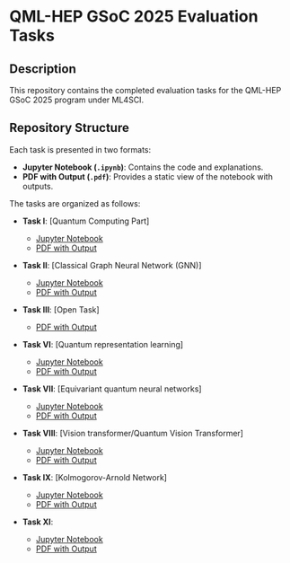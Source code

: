 # QML-HEP GSoC 2025 Evaluation Tasks

## Description

This repository contains the completed evaluation tasks for the QML-HEP GSoC 2025 program under ML4SCI. 

## Repository Structure

Each task is presented in two formats:
- **Jupyter Notebook (`.ipynb`)**: Contains the code and explanations.
- **PDF with Output (`.pdf`)**: Provides a static view of the notebook with outputs.

The tasks are organized as follows:

- **Task I**: [Quantum Computing Part]
  - [Jupyter Notebook](https://github.com/naqi7272/QML-HEP-GSoC-2025/blob/main/Task_I_Quantum_Computing_Part_.ipynb)
  - [PDF with Output](https://github.com/naqi7272/QML-HEP-GSoC-2025/blob/main/Task%20I_%20Quantum%20Computing%20Part%20with%20output.pdf)

- **Task II**: [Classical Graph Neural Network (GNN)]
  - [Jupyter Notebook](https://github.com/naqi7272/QML-HEP-GSoC-2025/blob/main/Task_II_Classical_Graph_Neural_Network_(GNN)_.ipynb)
  - [PDF with Output](https://github.com/naqi7272/QML-HEP-GSoC-2025/blob/main/Task%20II%20%20Classical%20Graph%20Neural%20Network%20(GNN)%20with%20output.pdf)

- **Task III**: [Open Task]
  - [PDF with Output](https://github.com/naqi7272/QML-HEP-GSoC-2025/blob/main/Task%20III%20Open%20Task.pdf)

- **Task VI**: [Quantum representation learning]
  - [Jupyter Notebook](https://github.com/naqi7272/QML-HEP-GSoC-2025/blob/main/Task_VI_Quantum_representation_learning.ipynb)
  - [PDF with Output](https://github.com/naqi7272/QML-HEP-GSoC-2025/blob/main/Task%20VI_%20Quantum%20representation%20learning%20with%20output.pdf)
  
- **Task VII**: [Equivariant quantum neural networks]
  - [Jupyter Notebook](https://github.com/naqi7272/QML-HEP-GSoC-2025/blob/main/Task_VII_Equivariant_quantum_neural_networks.ipynb)
  - [PDF with Output](https://github.com/naqi7272/QML-HEP-GSoC-2025/blob/main/Task%20VII_%20Equivariant%20quantum%20neural%20networks%20with%20output.pdf)

- **Task VIII**: [Vision transformer/Quantum Vision Transformer]
  - [Jupyter Notebook](https://github.com/naqi7272/QML-HEP-GSoC-2025/blob/main/Task_VIII_Vision_transformer_Quantum_Vision_Transformer.ipynb)
  - [PDF with Output](https://github.com/naqi7272/QML-HEP-GSoC-2025/blob/main/Task%20VIII%20with%20output.pdf)
 
- **Task IX**: [Kolmogorov-Arnold Network]
  - [Jupyter Notebook](https://github.com/naqi7272/QML-HEP-GSoC-2025/blob/main/Task_IX_Kolmogorov_Arnold_Network.ipynb)
  - [PDF with Output](https://github.com/naqi7272/QML-HEP-GSoC-2025/blob/main/Task%20IX_%20Kolmogorov-Arnold%20Network%20with%20output.pdf)
 
- **Task XI**: 
  - [Jupyter Notebook](https://github.com/naqi7272/QML-HEP-GSoC-2025/blob/main/Task_XI.ipynb)
  - [PDF with Output](https://github.com/naqi7272/QML-HEP-GSoC-2025/blob/main/Task%20XI%20with%20output.pdf)


